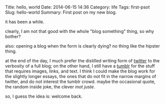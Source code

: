Title: hello, world
Date: 2014-06-15 14:36
Category: life
Tags: first-psot
Slug: hello-world
Summary: First post on my new blog.

it has been a while.

clearly, I am not that good with the whole "blog something" thing, so why bother?

also: opening a blog when the form is clearly dying? no thing like the hipster thing.

at the end of the day, I much prefer the distilled writing form of [twitter](https://twitter.com/ebassi) to the verbosity
of a full blog; on the other hand, I still have a [tumblr](http://tumblr.emmanuelebassi.name) for the stuff that requires
images, links, and text. I think I could make the blog work for the slightly longer essays, the ones that do not fit in
the narrow margins of twitter, and do not interest the tumblr crowd. maybe the occasional quote, the random inside joke,
the clever *mot juste*.

so, I guess the idea is: welcome back.
